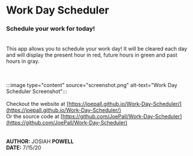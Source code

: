 # Work Day Scheduler 
### Schedule your work for today!<br><br>
This app allows you to schedule your work day! It will be cleared each day and will display the present hour in red, future hours in green and past hours in gray.<br><br><br>

:::image type="content" source="screenshot.png" alt-text="Work Day Scheduler Screenshot":::
<br><br>
Checkout the website at [https://joepall.github.io/Work-Day-Scheduler/](https://joepall.github.io/Work-Day-Scheduler/)<br>
Or the source code at [https://github.com/JoePall/Work-Day-Scheduler](https://github.com/JoePall/Work-Day-Scheduler)<br>
<br><br>
**AUTHOR:** JOSIAH **POWELL**<br>
**DATE:** 7/15/20